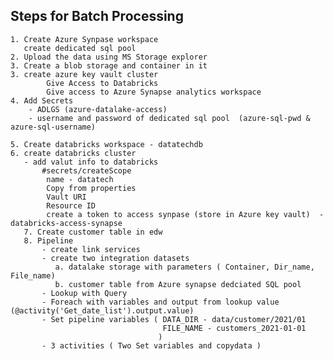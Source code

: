## Steps for Batch Processing
    1. Create Azure Synpase workspace 
       create dedicated sql pool 
    2. Upload the data using MS Storage explorer
    3. Create a blob storage and container in it
    3. create azure key vault cluster 
            Give Access to Databricks
            Give access to Azure Synapse analytics workspace
    4. Add Secrets 
        - ADLGS (azure-datalake-access)
        - username and password of dedicated sql pool  (azure-sql-pwd & azure-sql-username)
     
    5. Create databricks workspace - datatechdb
    6. create databricks cluster 
       - add valut info to databricks 
           #secrets/createScope 
            name - datatech
            Copy from properties 
            Vault URI
            Resource ID
            create a token to access synpase (store in Azure key vault)  - databricks-access-synapse            
       7. Create customer table in edw
       8. Pipeline 
           - create link services
           - create two integration datasets
              a. datalake storage with parameters ( Container, Dir_name, File_name)
              b. customer table from Azure synapse dedciated SQL pool
           - Lookup with Query
           - Foreach with variables and output from lookup value (@activity('Get_date_list').output.value)
           - Set pipeline variables ( DATA_DIR - data/customer/2021/01
                                      FILE_NAME - customers_2021-01-01
                                     )
           - 3 activities ( Two Set variables and copydata )
